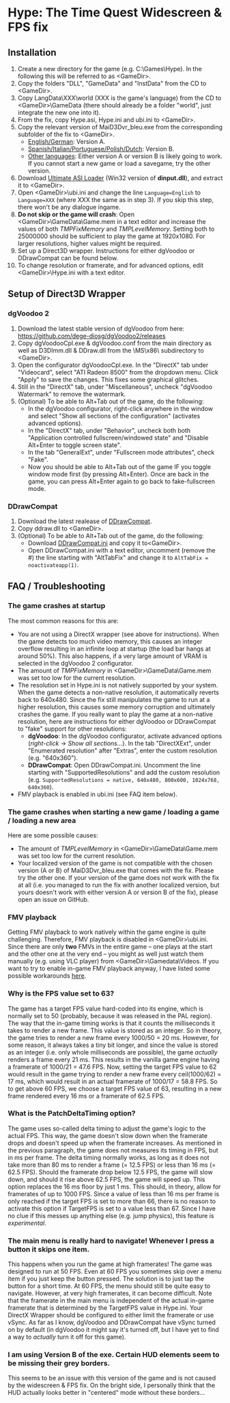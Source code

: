 # Hype: The Time Quest Widescreen & FPS fix

## Installation

1. Create a new directory for the game (e.g. C:\Games\Hype). In the following this will be referred to as \<GameDir\>.
2. Copy the folders "DLL", "GameData" and "InstData" from the CD to \<GameDir\>.
3. Copy LangData\XXX\world (XXX is the game's language) from the CD to \<GameDir\>\GameData (there should already be a folder "world", just integrate the new one into it).
4. From the fix, copy Hype.asi, Hype.ini and ubi.ini to \<GameDir\>.
5. Copy the relevant version of  MaiD3Dvr_bleu.exe from the corresponding subfolder of the fix to \<GameDir\>.
   - <ins>English/German</ins>: Version A.
   - <ins>Spanish/Italian/Portuguese/Polish/Dutch</ins>: Version B.
   - <ins>Other languages</ins>: Either version A or version B is likely going to work. If you cannot start a new game or load a savegame, try the other version.
6. Download [Ultimate ASI Loader](https://github.com/ThirteenAG/Ultimate-ASI-Loader/releases) (Win32 version of **dinput.dll**), and extract it to \<GameDir\>.
7. Open \<GameDir\>\ubi.ini and change the line `Language=English` to `Language=XXX` (where XXX the same as in step 3). If you skip this step, there won't be any dialogue ingame.
8. **Do not skip or the game will crash**: Open \<GameDir\>\GameData\Game.mem in a text editor and increase the values of both *TMPFixMemory* and *TMPLevelMemory*. Setting both to 25000000 should be sufficient to play the game at 1920x1080. For larger resolutions, higher values might be required.
9. Set up a Direct3D wrapper. Instructions for either dgVoodoo or DDrawCompat can be found below.
10. To change resolution or framerate, and for advanced options, edit \<GameDir\>\Hype.ini with a text editor.

## Setup of Direct3D Wrapper

### dgVoodoo 2

1. Download the latest stable version of dgVoodoo from here: https://github.com/dege-diosg/dgVoodoo2/releases
2. Copy dgVoodooCpl.exe & dgVoodoo.conf from the main directory as well as D3DImm.dll & DDraw.dll from the \MS\x86\ subdirectory to \<GameDir\>.
3. Open the configurator dgVoodooCpl.exe. In the "DirectX" tab under "Videocard", select "ATI Radeon 8500" from the dropdown menu. Click "Apply" to save the changes. This fixes some graphical glitches.
4. Still in the "DirectX" tab, under "Miscellaneous", uncheck "dgVoodoo Watermark" to remove the watermark. 
5. (Optional) To be able to Alt+Tab out of the game, do the following:
   - In the dgVoodoo configurator, right-click anywhere in the window and select "Show all sections of the configuration" (activates advanced options).
   - In the "DirectX" tab, under "Behavior", uncheck both both "Application controlled fullscreen/windowed state" and "Disable Alt+Enter to toggle screen state".
   - In the tab "GeneralExt", under "Fullscreen mode attributes", check "Fake".
   - Now you should be able to Alt+Tab out of the game IF you toggle window mode first (by pressing Alt+Enter). Once are back in the game, you can press Alt+Enter again to go back to fake-fullscreen mode.
   
### DDrawCompat
1. Download the latest realease of [DDrawCompat](https://github.com/narzoul/DDrawCompat/releases).
2. Copy ddraw.dll to \<GameDir\>.
3. (Optional) To be able to Alt+Tab out of the game, do the following:
   - Download [DDrawCompat.ini](https://github.com/narzoul/DDrawCompat/blob/master/Tools/DDrawCompat.ini) and copy it to\<GameDir\>.
   - Open DDrawCompat.ini with a text editor, uncomment (remove the #) the line starting with "AltTabFix" and change it to `AltTabFix = noactivateapp(1)`.

## FAQ / Troubleshooting

### The game crashes at startup
The most common reasons for this are:
- You are not using a DirectX wrapper (see above for instructions). When the game detects too much video memory, this causes an integer overflow resulting in an infinite loop at startup (the load bar hangs at around 50%). This also happens, if a very large amount of VRAM is selected in the dgVoodoo 2 configurator.
- The amount of *TMPFixMemory* in \<GameDir\>\GameData\Game.mem was set too low for the current resolution.
- The resolution set in Hype.ini is not natively supported by your system. When the game detects a non-native resolution, it automatically reverts back to 640x480. Since the fix still manipulates the game to run at a higher resolution, this causes some memory corruption and ultimately crashes the game. If you really want to play the game at a non-native resolution, here are instructions for either dgVoodoo or DDrawCompat to "fake" support for other resolutions:
  - **dgVoodoo**: In the dgVoodoo configurator, activate advanced options (*right-click* -> *Show all sections...*). In the tab "DirectXExt", under "Enumerated resolution" after "Extras", enter the custom resolution (e.g. "640x360").
  - **DDrawCompat**: Open DDrawCompat.ini. Uncomment the line starting with "SupportedResolutions" and add the custom resolution (e.g. `SupportedResolutions = native, 640x480, 800x600, 1024x768, 640x360`).
- FMV playback is enabled in ubi.ini (see FAQ item below).

### The game crashes when starting a new game / loading a game / loading a new area
Here are some possible causes:
- The amount of *TMPLevelMemory* in \<GameDir\>\GameData\Game.mem was set too low for the current resolution.
- Your localized version of the game is not compatible with the chosen version (A or B) of MaiD3Dvr_bleu.exe that comes with the fix. Please try the other one. If your version of the game does not work with the fix at all (i.e. you managed to run the fix with another localized version, but yours doesn't work with either version A or version B of the fix), please open an issue on GitHub.

### FMV playback
Getting FMV playback to work natively within the game engine is quite challenging. Therefore, FMV playback is disabled in \<GameDir\>\ubi.ini. Since there are only **two** FMVs in the entire game – one plays at the start and the other one at the very end – you might as well just watch them manually  (e.g. using VLC player) from \<GameDir\>\Gamedata\Videos\. If you want to try to enable in-game FMV playback anyway, I have listed some possible workarounds [here](https://www.pcgamingwiki.com/wiki/Hype:_The_Time_Quest#FMVs_do_not_play_.2F_game_crashes_at_startup).

### Why is the FPS value set to 63?
The game has a target FPS value hard-coded into its engine, which is normally set to 50 (probably, because it was released in the PAL region). The way that the in-game timing works is that it counts the milliseconds it takes to render a new frame. This value is stored as an integer. So in theory, the game tries to render a new frame every 1000/50 = 20 ms. However, for some reason, it always takes a tiny bit longer, and since the value is stored as an integer (i.e. only whole milliseconds are possible), the game *actually* renders a frame every 21 ms. This results in the vanilla game engine having a framerate of 1000/21 = 47.6 FPS. Now, setting the target FPS value to 62 would result in the game trying to render a new frame every ceil(1000/62) = 17 ms, which would result in an actual framerate of 1000/17 = 58.8 FPS. So to get above 60 FPS, we choose a target FPS value of 63, resulting in a new frame rendered every 16 ms or a framerate of 62.5 FPS.

### What is the PatchDeltaTiming option?
The game uses so-called delta timing to adjust the game's logic to the actual FPS. This way, the game doesn't slow down when the framerate drops and doesn't speed up when the framerate increases. As mentioned in the previous paragraph, the game does not measures its timing in FPS, but in ms per frame. The delta timing normally works, as long as it does not take more than 80 ms to render a frame (= 12.5 FPS) or less than 16 ms (= 62.5 FPS). Should the framerate drop below 12.5 FPS, the game will slow down, and should it rise above 62.5 FPS, the game will speed up. This option replaces the 16 ms floor by just 1 ms. This should, in theory, allow for framerates of up to 1000 FPS. Since a value of less than 16 ms per frame is only reached if the target FPS is set to more than 66, there is no reason to activate this option if TargetFPS is set to a value less than 67. Since I have no clue if this messes up anything else (e.g. jump physics), this feature is *experimental*.

### The main menu is really hard to navigate! Whenever I press a button it skips one item.
This happens when you run the game at high framerates! The game was designed to run at 50 FPS. Even at 60 FPS you sometimes skip over a menu item if you just keep the button pressed. The solution is to just tap the button for a short time. At 60 FPS, the menu should still be quite easy to navigate. However, at very high framerates, it can become difficult. Note that the framerate in the main menu is independent of the actual in-game framerate that is determined by the TargetFPS value in Hype.ini. Your DirectX Wrapper should be configured to either limit the framerate or use vSync. As far as I know, dgVoodoo and DDrawCompat have vSync turned on by default (in dgVoodoo it might say it's turned off, but I have yet to find a way to *actually* turn it off for this game).

### I am using Version B of the exe. Certain HUD elements seem to be missing their grey borders.
This seems to be an issue with this version of the game and is not caused by the widescreen & FPS fix. On the bright side, I personally think that the HUD actually looks better in "centered" mode without these borders...
